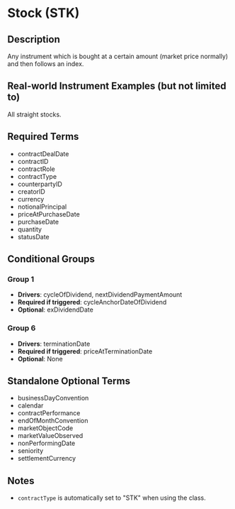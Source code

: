 # Stock (STK)

## Description
Any instrument which is bought at a certain amount (market price normally) and then follows an index.

## Real-world Instrument Examples (but not limited to)
All straight stocks.

## Required Terms
- contractDealDate
- contractID
- contractRole
- contractType
- counterpartyID
- creatorID
- currency
- notionalPrincipal
- priceAtPurchaseDate
- purchaseDate
- quantity
- statusDate

## Conditional Groups
### Group 1
* **Drivers**: cycleOfDividend, nextDividendPaymentAmount
* **Required if triggered**: cycleAnchorDateOfDividend
* **Optional**: exDividendDate

### Group 6
* **Drivers**: terminationDate
* **Required if triggered**: priceAtTerminationDate
* **Optional**: None

## Standalone Optional Terms
- businessDayConvention
- calendar
- contractPerformance
- endOfMonthConvention
- marketObjectCode
- marketValueObserved
- nonPerformingDate
- seniority
- settlementCurrency

## Notes
- `contractType` is automatically set to "STK" when using the class.
